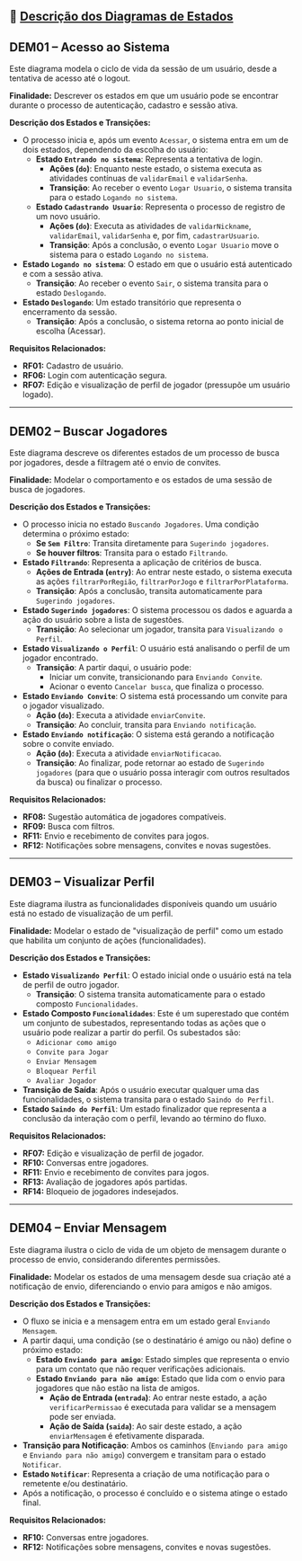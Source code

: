 ## 🔹 [Descrição dos Diagramas de Estados](./DiagramaDeEstados)


## DEM01 – Acesso ao Sistema

Este diagrama modela o ciclo de vida da sessão de um usuário, desde a tentativa de acesso até o logout.

**Finalidade:**
Descrever os estados em que um usuário pode se encontrar durante o processo de autenticação, cadastro e sessão ativa.

**Descrição dos Estados e Transições:**
- O processo inicia e, após um evento `Acessar`, o sistema entra em um de dois estados, dependendo da escolha do usuário:
    - **Estado `Entrando no sistema`**: Representa a tentativa de login.
        - **Ações (`do`)**: Enquanto neste estado, o sistema executa as atividades contínuas de `validarEmail` e `validarSenha`.
        - **Transição**: Ao receber o evento `Logar Usuario`, o sistema transita para o estado `Logando no sistema`.
    - **Estado `Cadastrando Usuario`**: Representa o processo de registro de um novo usuário.
        - **Ações (`do`)**: Executa as atividades de `validarNickname`, `validarEmail`, `validarSenha` e, por fim, `cadastrarUsuario`.
        - **Transição**: Após a conclusão, o evento `Logar Usuario` move o sistema para o estado `Logando no sistema`.
- **Estado `Logando no sistema`**: O estado em que o usuário está autenticado e com a sessão ativa.
    - **Transição**: Ao receber o evento `Sair`, o sistema transita para o estado `Deslogando`.
- **Estado `Deslogando`**: Um estado transitório que representa o encerramento da sessão.
    - **Transição**: Após a conclusão, o sistema retorna ao ponto inicial de escolha (Acessar).

**Requisitos Relacionados:**
- **RF01:** Cadastro de usuário.
- **RF06:** Login com autenticação segura.
- **RF07:** Edição e visualização de perfil de jogador (pressupõe um usuário logado).

---

## DEM02 – Buscar Jogadores

Este diagrama descreve os diferentes estados de um processo de busca por jogadores, desde a filtragem até o envio de convites.

**Finalidade:**
Modelar o comportamento e os estados de uma sessão de busca de jogadores.

**Descrição dos Estados e Transições:**
- O processo inicia no estado `Buscando Jogadores`. Uma condição determina o próximo estado:
    - **Se `Sem Filtro`**: Transita diretamente para `Sugerindo jogadores`.
    - **Se houver filtros**: Transita para o estado `Filtrando`.
- **Estado `Filtrando`**: Representa a aplicação de critérios de busca.
    - **Ações de Entrada (`entry`)**: Ao entrar neste estado, o sistema executa as ações `filtrarPorRegião`, `filtrarPorJogo` e `filtrarPorPlataforma`.
    - **Transição**: Após a conclusão, transita automaticamente para `Sugerindo jogadores`.
- **Estado `Sugerindo jogadores`**: O sistema processou os dados e aguarda a ação do usuário sobre a lista de sugestões.
    - **Transição**: Ao selecionar um jogador, transita para `Visualizando o Perfil`.
- **Estado `Visualizando o Perfil`**: O usuário está analisando o perfil de um jogador encontrado.
    - **Transição**: A partir daqui, o usuário pode:
        - Iniciar um convite, transicionando para `Enviando Convite`.
        - Acionar o evento `Cancelar busca`, que finaliza o processo.
- **Estado `Enviando Convite`**: O sistema está processando um convite para o jogador visualizado.
    - **Ação (`do`)**: Executa a atividade `enviarConvite`.
    - **Transição**: Ao concluir, transita para `Enviando notificação`.
- **Estado `Enviando notificação`**: O sistema está gerando a notificação sobre o convite enviado.
    - **Ação (`do`)**: Executa a atividade `enviarNotificacao`.
    - **Transição**: Ao finalizar, pode retornar ao estado de `Sugerindo jogadores` (para que o usuário possa interagir com outros resultados da busca) ou finalizar o processo.

**Requisitos Relacionados:**
- **RF08:** Sugestão automática de jogadores compatíveis.
- **RF09:** Busca com filtros.
- **RF11:** Envio e recebimento de convites para jogos.
- **RF12:** Notificações sobre mensagens, convites e novas sugestões.

---

## DEM03 – Visualizar Perfil

Este diagrama  ilustra as funcionalidades disponíveis quando um usuário está no estado de visualização de um perfil.

**Finalidade:**
Modelar o estado de "visualização de perfil" como um estado que habilita um conjunto de ações (funcionalidades).

**Descrição dos Estados e Transições:**
- **Estado `Visualizando Perfil`**: O estado inicial onde o usuário está na tela de perfil de outro jogador.
    - **Transição**: O sistema transita automaticamente para o estado composto `Funcionalidades`.
- **Estado Composto `Funcionalidades`**: Este é um superestado que contém um conjunto de subestados, representando todas as ações que o usuário pode realizar a partir do perfil. Os subestados são:
    - `Adicionar como amigo`
    - `Convite para Jogar`
    - `Enviar Mensagem`
    - `Bloquear Perfil`
    - `Avaliar Jogador`
- **Transição de Saída**: Após o usuário executar qualquer uma das funcionalidades, o sistema transita para o estado `Saindo do Perfil`.
- **Estado `Saindo do Perfil`**: Um estado finalizador que representa a conclusão da interação com o perfil, levando ao término do fluxo.

**Requisitos Relacionados:**
- **RF07:** Edição e visualização de perfil de jogador.
- **RF10:** Conversas entre jogadores.
- **RF11:** Envio e recebimento de convites para jogos.
- **RF13:** Avaliação de jogadores após partidas.
- **RF14:** Bloqueio de jogadores indesejados.

---

## DEM04 – Enviar Mensagem

Este diagrama ilustra o ciclo de vida de um objeto de mensagem durante o processo de envio, considerando diferentes permissões.

**Finalidade:**
Modelar os estados de uma mensagem desde sua criação até a notificação de envio, diferenciando o envio para amigos e não amigos.

**Descrição dos Estados e Transições:**
- O fluxo se inicia e a mensagem entra em um estado geral `Enviando Mensagem`.
- A partir daqui, uma condição (se o destinatário é amigo ou não) define o próximo estado:
    - **Estado `Enviando para amigo`**: Estado simples que representa o envio para um contato que não requer verificações adicionais.
    - **Estado `Enviando para não amigo`**: Estado que lida com o envio para jogadores que não estão na lista de amigos.
        - **Ação de Entrada (`entrada`)**: Ao entrar neste estado, a ação `verificarPermissao` é executada para validar se a mensagem pode ser enviada.
        - **Ação de Saída (`saida`)**: Ao sair deste estado, a ação `enviarMensagem` é efetivamente disparada.
- **Transição para Notificação**: Ambos os caminhos (`Enviando para amigo` e `Enviando para não amigo`) convergem e transitam para o estado `Notificar`.
- **Estado `Notificar`**: Representa a criação de uma notificação para o remetente e/ou destinatário.
- Após a notificação, o processo é concluído e o sistema atinge o estado final.

**Requisitos Relacionados:**
- **RF10:** Conversas entre jogadores.
- **RF12:** Notificações sobre mensagens, convites e novas sugestões.

